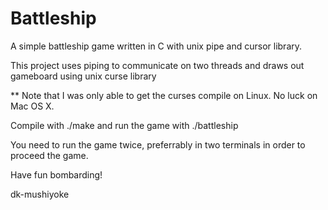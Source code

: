 # Battleship
A simple battleship game written in C with unix pipe and cursor library.

This project uses piping to communicate on two threads and draws out gameboard using unix curse library

** Note that I was only able to get the curses compile on Linux. No luck on Mac OS X.

Compile with ./make and run the game with ./battleship

You need to run the game twice, preferrably in two terminals in order to proceed the game.

Have fun bombarding!

dk-mushiyoke

